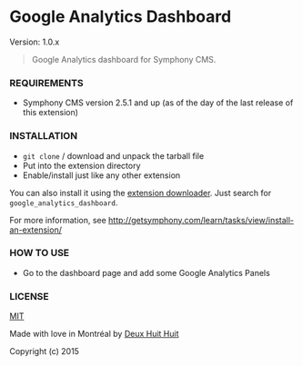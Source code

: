 # Google Analytics Dashboard

Version: 1.0.x

> Google Analytics dashboard for Symphony CMS.

### REQUIREMENTS ###

- Symphony CMS version 2.5.1 and up (as of the day of the last release of this extension)

### INSTALLATION ###

- `git clone` / download and unpack the tarball file
- Put into the extension directory
- Enable/install just like any other extension

You can also install it using the [extension downloader](http://symphonyextensions.com/extensions/extension_downloader/).
Just search for `google_analytics_dashboard`.

For more information, see <http://getsymphony.com/learn/tasks/view/install-an-extension/>

### HOW TO USE ###

- Go to the dashboard page and add some Google Analytics Panels

### LICENSE ###

[MIT](http://deuxhuithuit.mit-license.org)

Made with love in Montréal by [Deux Huit Huit](https://deuxhuithuit.com)

Copyright (c) 2015
